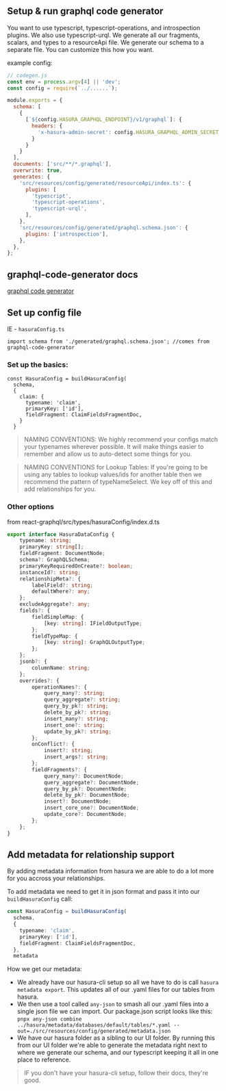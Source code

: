 ## Setup & run graphql code generator

You want to use typescript, typescript-operations, and introspection plugins.
We also use typescript-urql.
We generate all our fragments, scalars, and types to a resourceApi file.
We generate our schema to a separate file.
You can customize this how you want.

example config:
```js
// codegen.js
const env = process.argv[4] || 'dev';
const config = require(`../......`);

module.exports = {
  schema: [
    {
      [`${config.HASURA_GRAPHQL_ENDPOINT}/v1/graphql`]: {
        headers: {
          'x-hasura-admin-secret': config.HASURA_GRAPHQL_ADMIN_SECRET
        }
      }
    }
  ],
  documents: ['src/**/*.graphql'],
  overwrite: true,
  generates: {
    'src/resources/config/generated/resourceApi/index.ts': {
      plugins: [
        'typescript',
        'typescript-operations',
        'typescript-urql',
      ],
    },
    'src/resources/config/generated/graphql.schema.json': {
      plugins: ['introspection'],
    },
  },
};
```

## graphql-code-generator docs

[graphql code generator](https://www.graphql-code-generator.com/docs/getting-started)

## Set up config file
IE - `hasuraConfig.ts`

`import schema from './generated/graphql.schema.json'; //comes from graphql-code-generator`



### Set up the basics:
```
const HasuraConfig = buildHasuraConfig(
  schema,
  {
    claim: {
      typename: 'claim',
      primaryKey: ['id'],
      fieldFragment: ClaimFieldsFragmentDoc,
    }
  }
```

> NAMING CONVENTIONS:  We highly recommend your configs match your typenames wherever possible.  It will make things easier to remember and allow us to auto-detect some things for you.

> NAMING CONVENTIONS for Lookup Tables: If you're going to be using any tables to lookup values/ids for another table then we recommend the pattern of typeNameSelect.  We key off of this and add relationships for you.

### Other options

from react-graphql/src/types/hasuraConfig/index.d.ts

```ts
export interface HasuraDataConfig {
    typename: string;
    primaryKey: string[];
    fieldFragment: DocumentNode;
    schema?: GraphQLSchema;
    primaryKeyRequiredOnCreate?: boolean;
    instanceId?: string;
    relationshipMeta?: {
        labelField?: string;
        defaultWhere?: any;
    };
    excludeAggregate?: any;
    fields?: {
        fieldSimpleMap: {
            [key: string]: IFieldOutputType;
        };
        fieldTypeMap: {
            [key: string]: GraphQLOutputType;
        };
    };
    jsonb?: {
        columnName: string;
    };
    overrides?: {
        operationNames?: {
            query_many?: string;
            query_aggregate?: string;
            query_by_pk?: string;
            delete_by_pk?: string;
            insert_many?: string;
            insert_one?: string;
            update_by_pk?: string;
        };
        onConflict?: {
            insert?: string;
            insert_args?: string;
        };
        fieldFragments?: {
            query_many?: DocumentNode;
            query_aggregate?: DocumentNode;
            query_by_pk?: DocumentNode;
            delete_by_pk?: DocumentNode;
            insert?: DocumentNode;
            insert_core_one?: DocumentNode;
            update_core?: DocumentNode;
        };
    };
}
```

## Add metadata for relationship support

By adding metadata information from hasura we are able to do a lot more for you accross your relationships.

To add metadata we need to get it in json format and pass it into our `buildHasuraConfig` call:

```ts
const HasuraConfig = buildHasuraConfig(
  schema,
  {
    typename: 'claim',
    primaryKey: ['id'],
    fieldFragment: ClaimFieldsFragmentDoc,
  },
  metadata
```

How we get our metadata:

* We already have our hasura-cli setup so all we have to do is call `hasura metadata export`.  This updates all of our .yaml files for our tables from hasura.
* We then use a tool called `any-json` to smash all our .yaml files into a single json file we can import.  Our package.json script looks like this: 
`pnpx any-json combine ../hasura/metadata/databases/default/tables/*.yaml --out=./src/resources/config/generated/metadata.json`
* We have our hasura folder as a sibling to our UI folder.  By running this from our UI folder we're able to generate the metadata right next to where we generate our schema, and our typescript keeping it all in one place to reference.

> IF you don't have your hasura-cli setup, follow their docs, they're good.

